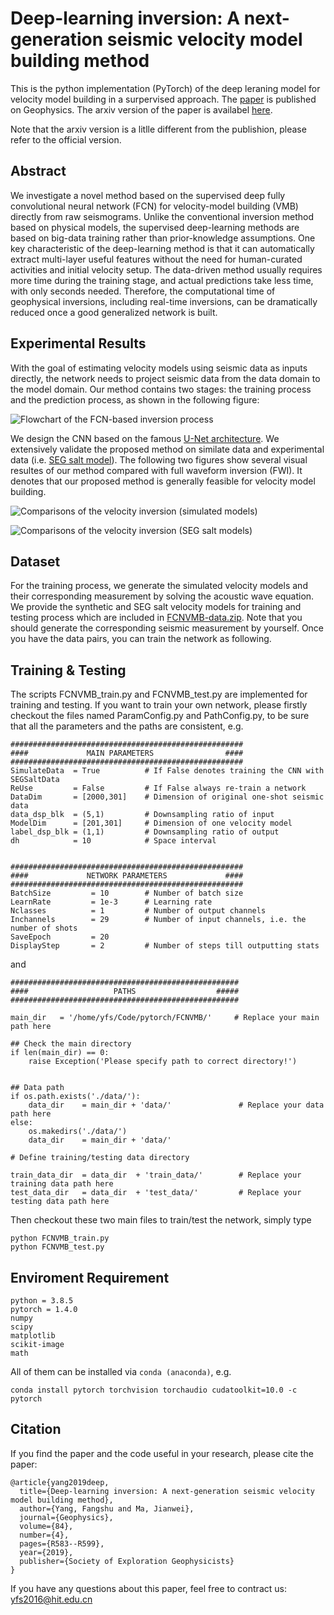 # Deep-learning inversion: A next-generation seismic velocity model building method

This is the python implementation (PyTorch) of the deep leraning model for velocity model building in a surpervised approach. The [paper](https://library.seg.org/doi/10.1190/geo2018-0249.1) is  published on Geophysics. The arxiv version of the paper is availabel 
[here](https://arxiv.org/abs/1902.06267). 

Note that the arxiv version is a litlle different from the publishion, please refer to the official version.

## Abstract

We investigate a novel method based on the supervised deep fully convolutional neural network (FCN) for velocity-model building (VMB) directly from raw seismograms. Unlike the conventional inversion method based on physical models, the supervised deep-learning methods 
are based on big-data training rather than prior-knowledge assumptions. One key characteristic of the deep-learning method is that it 
can automatically extract multi-layer useful features without the need for human-curated activities and initial velocity setup. The 
data-driven method usually requires more time during the training stage, and actual predictions take less time, with only seconds 
needed. Therefore, the computational time of geophysical inversions, including real-time inversions, can be dramatically reduced once a good generalized network is built. 

## Experimental Results
With the goal of estimating velocity models using seismic data as inputs directly, the network needs to project seismic data from the data domain to the model domain. Our method contains two stages: the training process and the prediction process, as shown in the following figure:

![Flowchart of the FCN-based inversion process](/images/schematic.png)

We design the CNN based on the famous [U-Net architecture](https://link.springer.com/chapter/10.1007/978-3-319-24574-4_28). We extensively validate the proposed method on similate data and experimental data (i.e. [SEG salt model](https://wiki.seg.org/wiki/Open_data#SEG.2FEAGE_Salt_and_Overthrust_Models)). The following two figures show several visual resultes of our method compared with full waveform inversion (FWI). It denotes that our proposed method is generally feasible for velocity model building.

![Comparisons of the velocity inversion (simulated models)](/images/simulateresult.png)

![Comparisons of the velocity inversion (SEG salt models)](/images/SEGresult.png)

## Dataset

For the training process, we generate the simulated velocity models and their corresponding measurement by solving the acoustic wave equation. We provide the synthetic and SEG salt velocity models for training and testing process which are included in [FCNVMB-data.zip](https://github.com/YangFangShu/FCNVMB-Deep-learning-based-seismic-velocity-model-building). Note that you should generate the corresponding seismic measurement by yourself. Once you have the data pairs, you can train the network as following. 


## Training & Testing

The scripts FCNVMB_train.py and FCNVMB_test.py are implemented for training and testing. If you want to train your own network, please firstly checkout the files named ParamConfig.py and PathConfig.py, to be sure that all the parameters and the paths are consistent, e.g.
```
####################################################
####             MAIN PARAMETERS                ####
####################################################
SimulateData  = True          # If False denotes training the CNN with SEGSaltData
ReUse         = False         # If False always re-train a network 
DataDim       = [2000,301]    # Dimension of original one-shot seismic data
data_dsp_blk  = (5,1)         # Downsampling ratio of input
ModelDim      = [201,301]     # Dimension of one velocity model
label_dsp_blk = (1,1)         # Downsampling ratio of output
dh            = 10            # Space interval 


####################################################
####             NETWORK PARAMETERS             ####
####################################################   
BatchSize         = 10        # Number of batch size
LearnRate         = 1e-3      # Learning rate
Nclasses          = 1         # Number of output channels
Inchannels        = 29        # Number of input channels, i.e. the number of shots
SaveEpoch         = 20        
DisplayStep       = 2         # Number of steps till outputting stats
```
and
```
###################################################
####                   PATHS                  #####
###################################################
 
main_dir   = '/home/yfs/Code/pytorch/FCNVMB/'     # Replace your main path here

## Check the main directory
if len(main_dir) == 0:
    raise Exception('Please specify path to correct directory!')
    
    
## Data path
if os.path.exists('./data/'):
    data_dir    = main_dir + 'data/'               # Replace your data path here
else:
    os.makedirs('./data/')
    data_dir    = main_dir + 'data/'
    
# Define training/testing data directory

train_data_dir  = data_dir  + 'train_data/'        # Replace your training data path here
test_data_dir   = data_dir  + 'test_data/'         # Replace your testing data path here

```

Then checkout these two main files to train/test the network, simply type
```
python FCNVMB_train.py
python FCNVMB_test.py
```


## Enviroment Requirement

```
python = 3.8.5
pytorch = 1.4.0
numpy
scipy
matplotlib
scikit-image
math
```
All of them can be installed via ```conda (anaconda)```, e.g.
```
conda install pytorch torchvision torchaudio cudatoolkit=10.0 -c pytorch
```

## Citation

If you find the paper and the code useful in your research, please cite the paper:
```
@article{yang2019deep,
  title={Deep-learning inversion: A next-generation seismic velocity model building method},
  author={Yang, Fangshu and Ma, Jianwei},
  journal={Geophysics},
  volume={84},
  number={4},
  pages={R583--R599},
  year={2019},
  publisher={Society of Exploration Geophysicists}
}
```
If you have any questions about this paper, feel free to contract us: yfs2016@hit.edu.cn


